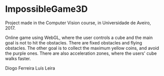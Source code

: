 # ImpossibleGame3D

Project made in the Computer Vision course, in Universidade de Aveiro, 2017.

Online game using WebGL, where the user controls a cube and the main goal is not to hit the obstacles.
There are fixed obstacles and flying obstacles. The other goal is to collect the maximum yellow coins, and avoid the purple ones.
There are also acceleration zones, where the users' cube walks faster.

Diogo Ferreira
Luís Leira
